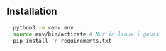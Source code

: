## Installation

```bash
  python3 -m venv env
  source env/bin/acticate # Nur in linux i geuss
  pip install -r requirements.txt
```
